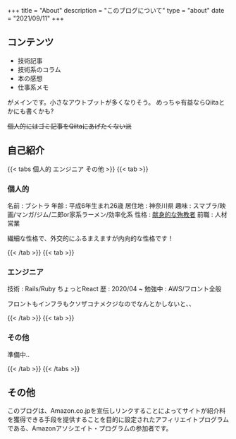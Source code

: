 +++
title = "About"
description = "このブログについて"
type = "about"
date = "2021/09/11"
+++

## コンテンツ

- 技術記事
- 技術系のコラム
- 本の感想
- 仕事系メモ

がメインです。小さなアウトプットが多くなりそう。
めっちゃ有益ならQiitaとかにも書くかも?

~~個人的にはゴミ記事をQiitaにあげたくない派~~

## 自己紹介

{{< tabs 個人的 エンジニア その他 >}}
  {{< tab >}}

  ### 個人的

  名前 : ブシトラ
  年齢 : 平成6年生まれ26歳
  居住地 : 神奈川県
  趣味 : スマブラ/映画/マンガ/ジム/二郎or家系ラーメン/効率化系
  性格 : [献身的な殉教者](https://egogram.zapass.co/egograms/kenshin-junkyo/6a599078-9937-4ca1-974e-3080766aed71)
  前職 : 人材営業

  繊細な性格で、外交的にふるまえますが内向的な性格です！

  {{< /tab >}}
  {{< tab >}}

  ### エンジニア

  技術 : Rails/Ruby ちょっとReact
  歴 : 2020/04 ~
  勉強中 : AWS/フロント全般

  フロントもインフラもクソザコナメクジなのでなんとかしないと、、

  {{< /tab >}}
  {{< tab >}}

  ### その他

準備中..


  {{< /tab >}}
{{< /tabs >}}

## その他

このブログは、Amazon.co.jpを宣伝しリンクすることによってサイトが紹介料を獲得できる手段を提供することを目的に設定されたアフィリエイトプログラムである、Amazonアソシエイト・プログラムの参加者です。
